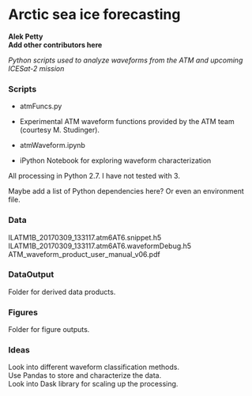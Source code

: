 # Arctic sea ice forecasting
**Alek Petty**   
**Add other contributors here**

*Python scripts used to analyze waveforms from the ATM and upcoming ICESat-2 mission*


### Scripts

* atmFuncs.py   

- Experimental ATM waveform functions provided by the ATM team (courtesy M. Studinger).

* atmWaveform.ipynb   

- iPython Notebook for exploring waveform characterization

All processing in Python 2.7. I have not tested with 3.

Maybe add a list of Python dependencies here? Or even an environment file.

### Data

ILATM1B_20170309_133117.atm6AT6.snippet.h5    
ILATM1B_20170309_133117.atm6AT6.waveformDebug.h5    
ATM_waveform_product_user_manual_v06.pdf    

### DataOutput

Folder for derived data products.

### Figures

Folder for figure outputs.

### Ideas

Look into different waveform classification methods.     
Use Pandas to store and characterize the data.	   		
Look into Dask library for scaling up the processing.    
